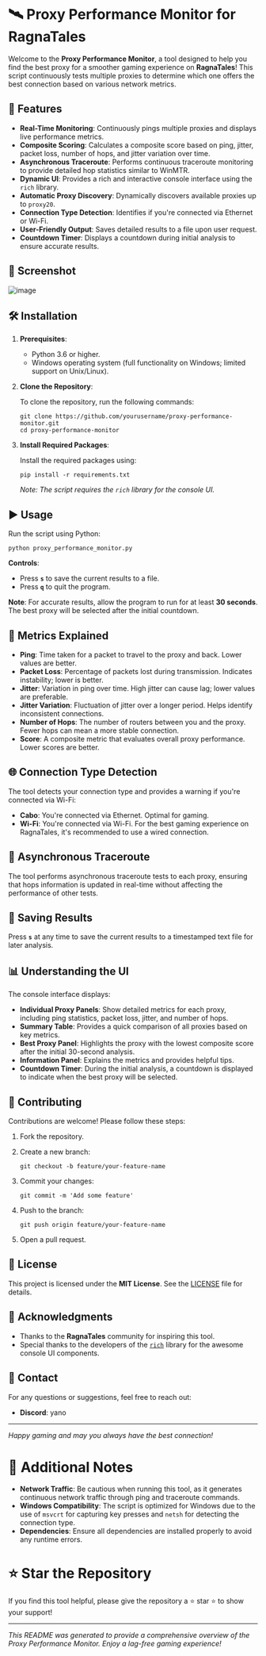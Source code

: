 # 🛰️ Proxy Performance Monitor for RagnaTales

Welcome to the **Proxy Performance Monitor**, a tool designed to help you find the best proxy for a smoother gaming experience on **RagnaTales**! This script continuously tests multiple proxies to determine which one offers the best connection based on various network metrics.

## 🚀 Features

- **Real-Time Monitoring**: Continuously pings multiple proxies and displays live performance metrics.
- **Composite Scoring**: Calculates a composite score based on ping, jitter, packet loss, number of hops, and jitter variation over time.
- **Asynchronous Traceroute**: Performs continuous traceroute monitoring to provide detailed hop statistics similar to WinMTR.
- **Dynamic UI**: Provides a rich and interactive console interface using the `rich` library.
- **Automatic Proxy Discovery**: Dynamically discovers available proxies up to `proxy20`.
- **Connection Type Detection**: Identifies if you're connected via Ethernet or Wi-Fi.
- **User-Friendly Output**: Saves detailed results to a file upon user request.
- **Countdown Timer**: Displays a countdown during initial analysis to ensure accurate results.

## 📸 Screenshot

![image](https://i.imgur.com/wTkt7EW.png)

## 🛠️ Installation

1. **Prerequisites**:
   - Python 3.6 or higher.
   - Windows operating system (full functionality on Windows; limited support on Unix/Linux).

2. **Clone the Repository**:

   To clone the repository, run the following commands:

       git clone https://github.com/yourusername/proxy-performance-monitor.git
       cd proxy-performance-monitor

3. **Install Required Packages**:

   Install the required packages using:

       pip install -r requirements.txt

   *Note: The script requires the `rich` library for the console UI.*

## ▶️ Usage

Run the script using Python:

    python proxy_performance_monitor.py

**Controls**:

- Press **`s`** to save the current results to a file.
- Press **`q`** to quit the program.

**Note**: For accurate results, allow the program to run for at least **30 seconds**. The best proxy will be selected after the initial countdown.

## 📝 Metrics Explained

- **Ping**: Time taken for a packet to travel to the proxy and back. Lower values are better.
- **Packet Loss**: Percentage of packets lost during transmission. Indicates instability; lower is better.
- **Jitter**: Variation in ping over time. High jitter can cause lag; lower values are preferable.
- **Jitter Variation**: Fluctuation of jitter over a longer period. Helps identify inconsistent connections.
- **Number of Hops**: The number of routers between you and the proxy. Fewer hops can mean a more stable connection.
- **Score**: A composite metric that evaluates overall proxy performance. Lower scores are better.

## 🌐 Connection Type Detection

The tool detects your connection type and provides a warning if you're connected via Wi-Fi:

- **Cabo**: You're connected via Ethernet. Optimal for gaming.
- **Wi-Fi**: You're connected via Wi-Fi. For the best gaming experience on RagnaTales, it's recommended to use a wired connection.

## 🔄 Asynchronous Traceroute

The tool performs asynchronous traceroute tests to each proxy, ensuring that hops information is updated in real-time without affecting the performance of other tests.

## 💾 Saving Results

Press **`s`** at any time to save the current results to a timestamped text file for later analysis.

## 📊 Understanding the UI

The console interface displays:

- **Individual Proxy Panels**: Show detailed metrics for each proxy, including ping statistics, packet loss, jitter, and number of hops.
- **Summary Table**: Provides a quick comparison of all proxies based on key metrics.
- **Best Proxy Panel**: Highlights the proxy with the lowest composite score after the initial 30-second analysis.
- **Information Panel**: Explains the metrics and provides helpful tips.
- **Countdown Timer**: During the initial analysis, a countdown is displayed to indicate when the best proxy will be selected.

## 🤝 Contributing

Contributions are welcome! Please follow these steps:

1. Fork the repository.
2. Create a new branch:

       git checkout -b feature/your-feature-name

3. Commit your changes:

       git commit -m 'Add some feature'

4. Push to the branch:

       git push origin feature/your-feature-name

5. Open a pull request.

## 📄 License

This project is licensed under the **MIT License**. See the [LICENSE](LICENSE) file for details.

## 🙏 Acknowledgments

- Thanks to the **RagnaTales** community for inspiring this tool.
- Special thanks to the developers of the [`rich`](https://github.com/Textualize/rich) library for the awesome console UI components.

## 📧 Contact

For any questions or suggestions, feel free to reach out:

- **Discord**: yano

---

*Happy gaming and may you always have the best connection!*

# 📌 Additional Notes

- **Network Traffic**: Be cautious when running this tool, as it generates continuous network traffic through ping and traceroute commands.
- **Windows Compatibility**: The script is optimized for Windows due to the use of `msvcrt` for capturing key presses and `netsh` for detecting the connection type.
- **Dependencies**: Ensure all dependencies are installed properly to avoid any runtime errors.

# ⭐ Star the Repository

If you find this tool helpful, please give the repository a ⭐ star ⭐ to show your support!

---

*This README was generated to provide a comprehensive overview of the Proxy Performance Monitor. Enjoy a lag-free gaming experience!*
